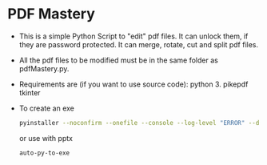 # PDF Mastery
- This is a simple Python Script to "edit" pdf files. It can unlock them, if they are password protected.
  It can merge, rotate, cut and split pdf files.

- All the pdf files to be modified must be in the same folder as pdfMastery.py.

- Requirements are (if you want to use source code):
  python 3. 
  pikepdf
  tkinter

- To create an exe 

  ```bash
  pyinstaller --noconfirm --onefile --console --log-level "ERROR" --debug "all" --add-data ~/Python/Python310/Lib/site-packages/pptx;pptx/ pdfMastery.py
  ```

  or use with pptx
  
  ```bash
  auto-py-to-exe
  ```
  
  
